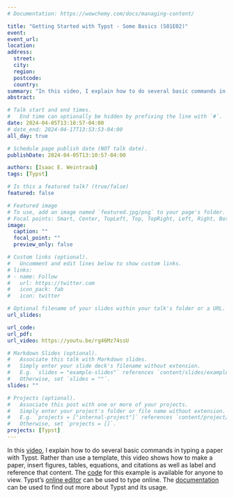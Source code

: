 ```yaml
---
# Documentation: https://wowchemy.com/docs/managing-content/

title: "Getting Started with Typst - Some Basics (S01E02)"
event:
event_url:
location:
address:
  street:
  city:
  region:
  postcode:
  country:
summary: "In this video, I explain how to do several basic commands in typing a paper with Typst. Rather than use a template, this video shows how to make a paper, insert figures, tables, equations, and citations as well as label and reference that content."
abstract:

# Talk start and end times.
#   End time can optionally be hidden by prefixing the line with `#`.
date: 2024-04-05T13:10:57-04:00
# date_end: 2024-04-17T13:53:53-04:00
all_day: true

# Schedule page publish date (NOT talk date).
publishDate: 2024-04-05T13:10:57-04:00

authors: [Isaac E. Weintraub]
tags: [Typst]

# Is this a featured talk? (true/false)
featured: false

# Featured image
# To use, add an image named `featured.jpg/png` to your page's folder. 
# Focal points: Smart, Center, TopLeft, Top, TopRight, Left, Right, BottomLeft, Bottom, BottomRight.
image:
  caption: ""
  focal_point: ""
  preview_only: false

# Custom links (optional).
#   Uncomment and edit lines below to show custom links.
# links:
# - name: Follow
#   url: https://twitter.com
#   icon_pack: fab
#   icon: twitter

# Optional filename of your slides within your talk's folder or a URL.
url_slides:

url_code:
url_pdf:
url_video: https://youtu.be/rg46Mz74ssU

# Markdown Slides (optional).
#   Associate this talk with Markdown slides.
#   Simply enter your slide deck's filename without extension.
#   E.g. `slides = "example-slides"` references `content/slides/example-slides.md`.
#   Otherwise, set `slides = ""`.
slides: ""

# Projects (optional).
#   Associate this post with one or more of your projects.
#   Simply enter your project's folder or file name without extension.
#   E.g. `projects = ["internal-project"]` references `content/project/deep-learning/index.md`.
#   Otherwise, set `projects = []`.
projects: [Typst]
---
```



In this [video](https://youtu.be/rg46Mz74ssU), I explain how to do several basic commands in typing a paper with Typst. Rather than use a template, this video shows how to make a paper, insert figures, tables, equations, and citations as well as label and reference that content. The [code](https://typst.app/project/rHR0BxlvC_t5mF6r3zvKmW) for this example is available for anyone to view. Typst’s [online editor](https://typst.app/) can be used to type online. The [documentation](https://typst.app/docs/) can be used to find out more about Typst and its usage.